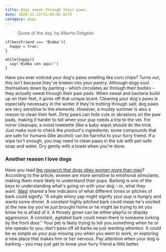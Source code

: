 ```yaml
---
title: Dogs sweat through their paws.
date: 2020-12-21T15:05:02.627Z
category: dogs
---
```

> Quote of the day, by Alberto Delgado



```
if(bestFriend === 'Bimba'){
  happy = true;
}

while(happy){
  say('Bimba ven aqui!')
}
```



Have you ever noticed your dog's paws smelling like corn chips? Turns out, this isn't because they've broken into your pantry. Although dogs cool themselves down by panting – which circulates air through their bodies – they actually sweat through their paw pads. When sweat and bacteria build up on their feet, it gives off that unique scent. Cleaning your dog's paws is especially necessary in the winter if they're trotting through salt; dog paws are very sensitive to the elements. However, a muddy summer is also a reason to clean their feet. Dirty paws can hide cuts or abrasions on the paw pads, making it harder to tell when your pup needs a trip to the vet. For minor cleanups, a moist towelette (like a baby wipe) should do the trick. Just make sure to check the product's ingredients; some compounds that are safe for humans (like alcohol) can be harmful to your furry friend. If a wipe isn't enough, you may need to clean paws in the tub with pet-safe soap and water. Dry gently with a towel when you're done.

### Another reason I love dogs

Have you read [the research that dogs obey women more than men](https://www.southernliving.com/news/study-shows-dogs-obey-women-more)? According to the article, women are more sensitive to emotional stimulants, making them more likely to understand their pups. Barking is one of the keys to understanding what's going on with your dog – or, what they want. [Wag!](https://wagwalking.com/behavior/why-dogs-bark "(opens new window)") shared a few indicators of what different tones or pitches of bark could signify: "A single whiny yap might signify your pup is hungry and wants some dinner. A constant highly pitched bark could mean he's excited at the new toy you've just brought home or he might be trying to let you know he is afraid of it. A throaty growl can be either playful or display aggression. A constant, agitated bark could mean there is someone lurking by the front door." Your pet is likely trying to tell you something when he or she speaks to you; don't pass off all barks as just wanting attention. It could be as simple as your pup missing you when you went to work, or exploring a new place that makes him or her nervous. Pay attention when your dog is barking – you may just get to know your furry friend a little better.